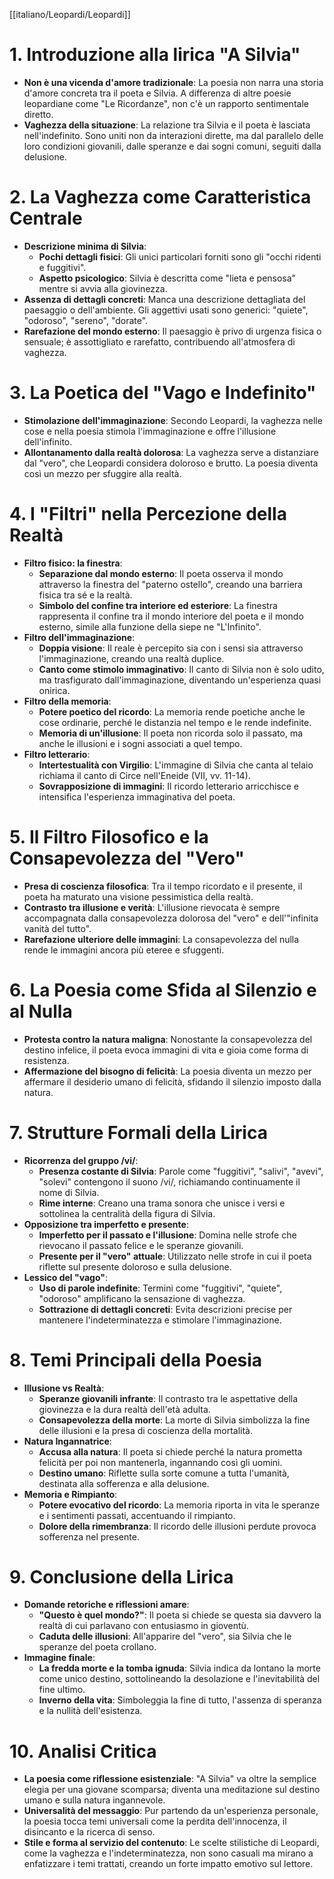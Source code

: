 [[italiano/Leopardi/Leopardi]]
# **1. Introduzione alla lirica "A Silvia"**
   - **Non è una vicenda d'amore tradizionale**: La poesia non narra una storia d'amore concreta tra il poeta e Silvia. A differenza di altre poesie leopardiane come "Le Ricordanze", non c'è un rapporto sentimentale diretto.
   - **Vaghezza della situazione**: La relazione tra Silvia e il poeta è lasciata nell'indefinito. Sono uniti non da interazioni dirette, ma dal parallelo delle loro condizioni giovanili, dalle speranze e dai sogni comuni, seguiti dalla delusione.

# **2. La Vaghezza come Caratteristica Centrale**
   - **Descrizione minima di Silvia**:
     - **Pochi dettagli fisici**: Gli unici particolari forniti sono gli "occhi ridenti e fuggitivi".
     - **Aspetto psicologico**: Silvia è descritta come "lieta e pensosa" mentre si avvia alla giovinezza.
   - **Assenza di dettagli concreti**: Manca una descrizione dettagliata del paesaggio o dell'ambiente. Gli aggettivi usati sono generici: "quiete", "odoroso", "sereno", "dorate".
   - **Rarefazione del mondo esterno**: Il paesaggio è privo di urgenza fisica o sensuale; è assottigliato e rarefatto, contribuendo all'atmosfera di vaghezza.

# **3. La Poetica del "Vago e Indefinito"**
   - **Stimolazione dell'immaginazione**: Secondo Leopardi, la vaghezza nelle cose e nella poesia stimola l'immaginazione e offre l'illusione dell'infinito.
   - **Allontanamento dalla realtà dolorosa**: La vaghezza serve a distanziare dal "vero", che Leopardi considera doloroso e brutto. La poesia diventa così un mezzo per sfuggire alla realtà.
# **4. I "Filtri" nella Percezione della Realtà**
   - **Filtro fisico: la finestra**:
     - **Separazione dal mondo esterno**: Il poeta osserva il mondo attraverso la finestra del "paterno ostello", creando una barriera fisica tra sé e la realtà.
     - **Simbolo del confine tra interiore ed esteriore**: La finestra rappresenta il confine tra il mondo interiore del poeta e il mondo esterno, simile alla funzione della siepe ne "L'Infinito".
   - **Filtro dell'immaginazione**:
     - **Doppia visione**: Il reale è percepito sia con i sensi sia attraverso l'immaginazione, creando una realtà duplice.
     - **Canto come stimolo immaginativo**: Il canto di Silvia non è solo udito, ma trasfigurato dall'immaginazione, diventando un'esperienza quasi onirica.
   - **Filtro della memoria**:
     - **Potere poetico del ricordo**: La memoria rende poetiche anche le cose ordinarie, perché le distanzia nel tempo e le rende indefinite.
     - **Memoria di un'illusione**: Il poeta non ricorda solo il passato, ma anche le illusioni e i sogni associati a quel tempo.
   - **Filtro letterario**:
     - **Intertestualità con Virgilio**: L'immagine di Silvia che canta al telaio richiama il canto di Circe nell'Eneide (VII, vv. 11-14).
     - **Sovrapposizione di immagini**: Il ricordo letterario arricchisce e intensifica l'esperienza immaginativa del poeta.

# **5. Il Filtro Filosofico e la Consapevolezza del "Vero"**
   - **Presa di coscienza filosofica**: Tra il tempo ricordato e il presente, il poeta ha maturato una visione pessimistica della realtà.
   - **Contrasto tra illusione e verità**: L'illusione rievocata è sempre accompagnata dalla consapevolezza dolorosa del "vero" e dell'"infinita vanità del tutto".
   - **Rarefazione ulteriore delle immagini**: La consapevolezza del nulla rende le immagini ancora più eteree e sfuggenti.

# **6. La Poesia come Sfida al Silenzio e al Nulla**
   - **Protesta contro la natura maligna**: Nonostante la consapevolezza del destino infelice, il poeta evoca immagini di vita e gioia come forma di resistenza.
   - **Affermazione del bisogno di felicità**: La poesia diventa un mezzo per affermare il desiderio umano di felicità, sfidando il silenzio imposto dalla natura.

# **7. Strutture Formali della Lirica**
   - **Ricorrenza del gruppo /vi/**:
     - **Presenza costante di Silvia**: Parole come "fuggitivi", "salivi", "avevi", "solevi" contengono il suono /vi/, richiamando continuamente il nome di Silvia.
     - **Rime interne**: Creano una trama sonora che unisce i versi e sottolinea la centralità della figura di Silvia.
   - **Opposizione tra imperfetto e presente**:
     - **Imperfetto per il passato e l'illusione**: Domina nelle strofe che rievocano il passato felice e le speranze giovanili.
     - **Presente per il "vero" attuale**: Utilizzato nelle strofe in cui il poeta riflette sul presente doloroso e sulla delusione.
   - **Lessico del "vago"**:
     - **Uso di parole indefinite**: Termini come "fuggitivi", "quiete", "odoroso" amplificano la sensazione di vaghezza.
     - **Sottrazione di dettagli concreti**: Evita descrizioni precise per mantenere l'indeterminatezza e stimolare l'immaginazione.

# **8. Temi Principali della Poesia**
   - **Illusione vs Realtà**:
     - **Speranze giovanili infrante**: Il contrasto tra le aspettative della giovinezza e la dura realtà dell'età adulta.
     - **Consapevolezza della morte**: La morte di Silvia simbolizza la fine delle illusioni e la presa di coscienza della mortalità.
   - **Natura Ingannatrice**:
     - **Accusa alla natura**: Il poeta si chiede perché la natura prometta felicità per poi non mantenerla, ingannando così gli uomini.
     - **Destino umano**: Riflette sulla sorte comune a tutta l'umanità, destinata alla sofferenza e alla delusione.
   - **Memoria e Rimpianto**:
     - **Potere evocativo del ricordo**: La memoria riporta in vita le speranze e i sentimenti passati, accentuando il rimpianto.
     - **Dolore della rimembranza**: Il ricordo delle illusioni perdute provoca sofferenza nel presente.

# **9. Conclusione della Lirica**
   - **Domande retoriche e riflessioni amare**:
     - **"Questo è quel mondo?"**: Il poeta si chiede se questa sia davvero la realtà di cui parlavano con entusiasmo in gioventù.
     - **Caduta delle illusioni**: All'apparire del "vero", sia Silvia che le speranze del poeta crollano.
   - **Immagine finale**:
     - **La fredda morte e la tomba ignuda**: Silvia indica da lontano la morte come unico destino, sottolineando la desolazione e l'inevitabilità del fine ultimo.
     - **Inverno della vita**: Simboleggia la fine di tutto, l'assenza di speranza e la nullità dell'esistenza.

# **10. Analisi Critica**
   - **La poesia come riflessione esistenziale**: "A Silvia" va oltre la semplice elegia per una giovane scomparsa; diventa una meditazione sul destino umano e sulla natura ingannevole.
   - **Universalità del messaggio**: Pur partendo da un'esperienza personale, la poesia tocca temi universali come la perdita dell'innocenza, il disincanto e la ricerca di senso.
   - **Stile e forma al servizio del contenuto**: Le scelte stilistiche di Leopardi, come la vaghezza e l'indeterminatezza, non sono casuali ma mirano a enfatizzare i temi trattati, creando un forte impatto emotivo sul lettore.